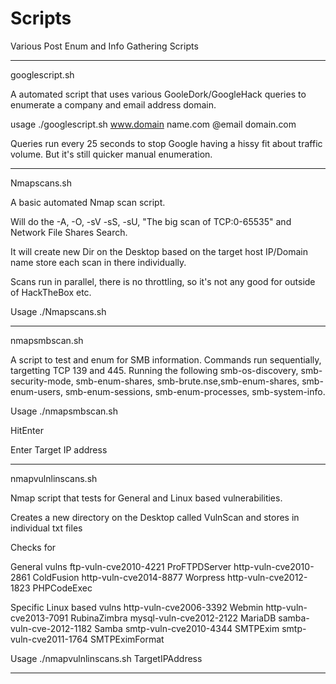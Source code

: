 # Scripts

Various Post Enum and Info Gathering Scripts

***************************

googlescript.sh

A automated script that uses various GooleDork/GoogleHack queries to enumerate a company and email address domain.

usage ./googlescript.sh www.domain name.com @email domain.com

Queries run every 25 seconds to stop Google having a hissy fit about traffic volume. But it's still quicker manual enumeration.

****************************

Nmapscans.sh

A basic automated Nmap scan script.

Will do the -A, -O, -sV -sS, -sU, "The big scan of TCP:0-65535" and Network File Shares Search.

It will create new Dir on the Desktop based on the target host IP/Domain name store each scan in there individually.

Scans run in parallel, there is no throttling, so it's not any good for outside of HackTheBox etc.

Usage
./Nmapscans.sh <target>
  
***************************

nmapsmbscan.sh

A script to test and enum for SMB information. Commands run sequentially, targetting TCP 139 and 445. 
Running the following
smb-os-discovery, smb-security-mode, smb-enum-shares, smb-brute.nse,smb-enum-shares, smb-enum-users, smb-enum-sessions, smb-enum-processes, smb-system-info.

Usage
./nmapsmbscan.sh

HitEnter

Enter Target IP address


***************************
 
nmapvulnlinscans.sh

Nmap script that tests for General and Linux based vulnerabilities.

Creates a new directory on the Desktop called VulnScan<Target IP Address> and stores in individual txt files

Checks for

General vulns
ftp-vuln-cve2010-4221		ProFTPDServer
http-vuln-cve2010-2861		ColdFusion
http-vuln-cve2014-8877		Worpress
http-vuln-cve2012-1823		PHPCodeExec

Specific Linux based vulns
http-vuln-cve2006-3392		Webmin
http-vuln-cve2013-7091		RubinaZimbra
mysql-vuln-cve2012-2122		MariaDB
samba-vuln-cve-2012-1182	Samba
smtp-vuln-cve2010-4344		SMTPExim
smtp-vuln-cve2011-1764		SMTPEximFormat


Usage
./nmapvulnlinscans.sh TargetIPAddress

***************************
